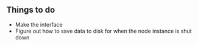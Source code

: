 ## Things to do

* Make the interface
* Figure out how to save data to disk for when the node instance is shut down
